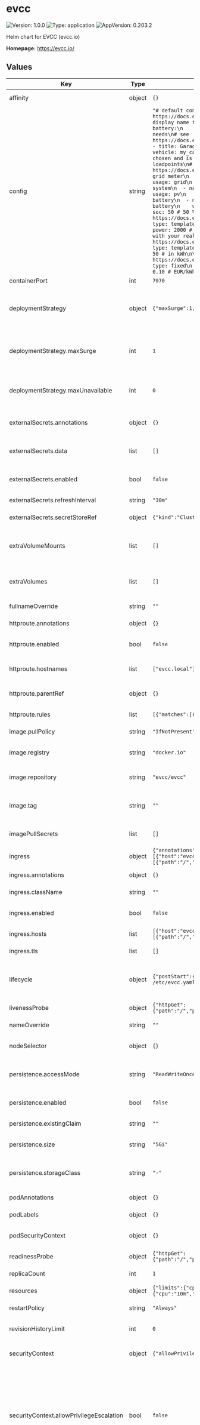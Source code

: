 # evcc

![Version: 1.0.0](https://img.shields.io/badge/Version-1.0.0-informational?style=flat-square) ![Type: application](https://img.shields.io/badge/Type-application-informational?style=flat-square) ![AppVersion: 0.203.2](https://img.shields.io/badge/AppVersion-0.203.2-informational?style=flat-square)

Helm chart for EVCC (evcc.io)

**Homepage:** <https://evcc.io/>

## Values

| Key | Type | Default | Description |
|-----|------|---------|-------------|
| affinity | object | `{}` | Affinity to use for the deployment |
| config | string | `"# default configuration, see: https://docs.evcc.io/en/docs/reference/configuration\nsite:\n  title: Home # display name for UI\n  meters:\n    grid: my_grid\n    pv:\n      - my_pv\n    battery:\n      - my_battery\n\n# define your loadpoints according your needs\n# see https://docs.evcc.io/en/docs/reference/configuration/loadpoints\nloadpoints:\n  - title: Garage # display name for UI\n    charger: my_charger # charger\n    vehicle: my_car # default vehicle\n\n# meter definitions\n# name can be freely chosen and is used as reference when assigning meters to site and loadpoints\n# for documentation see https://docs.evcc.io/docs/devices/meters\nmeters:\n  # replace with your real grid meter\n  - name: my_grid\n    type: template\n    template: demo-meter\n    usage: grid\n    power: -1000 # 1 kW feed-in\n  # replace with your real pv system\n  - name: my_pv\n    type: template\n    template: demo-meter\n    usage: pv\n    power: 4000 # 4 kW production\n  # replace with your real battery\n  - name: my_battery\n    type: template\n    template: demo-battery\n    usage: battery\n    power: -1000 # 1 kW battery charging\n    soc: 50 # 50 % state of charge\n\n# replace with your real charger\n# see https://docs.evcc.io/docs/devices/chargers\nchargers:\n  - name: my_charger\n    type: template\n    template: demo-charger\n    status: C # charging\n    power: 2000 # 2 kW charging power\n    enabled: true # optional\n\n# replace with your real vehicle (optional)\n# see https://docs.evcc.io/docs/devices/vehicles\nvehicles:\n  - name: my_car\n    type: template\n    template: offline\n    title: blue e-Golf\n    capacity: 50 # in kWh\n\n# enter your real grid tariff and feed-in price\n# see https://docs.evcc.io/docs/tariffs\ntariffs:\n  currency: EUR\n  grid:\n    type: fixed\n    price: 0.29 # EUR/kWh\n  feedin:\n    type: fixed\n    price: 0.10 # EUR/kWh\n"` |  |
| containerPort | int | `7070` |  |
| deploymentStrategy | object | `{"maxSurge":1,"maxUnavailable":0,"type":"RollingUpdate"}` | Specifies the deployment strategy used to replace old Pods by new ones, default: `RollingUpdate` |
| deploymentStrategy.maxSurge | int | `1` | The maximum number of Pods that can be created over the desired number of Pods. |
| deploymentStrategy.maxUnavailable | int | `0` | The maximum number of Pods that can be unavailable during the update. |
| externalSecrets.annotations | object | `{}` | Annotations to add to the external secret |
| externalSecrets.data | list | `[]` | Secrets to be loaded from the external secret store |
| externalSecrets.enabled | bool | `false` | Whether to enable external secrets for the configmap |
| externalSecrets.refreshInterval | string | `"30m"` | Refresh interval for the external secrets |
| externalSecrets.secretStoreRef | object | `{"kind":"ClusterSecretStore","name":""}` | Secret store reference |
| extraVolumeMounts | list | `[]` | Additional volumeMounts on the output Deployment definition. |
| extraVolumes | list | `[]` | Additional volumes on the output Deployment definition. |
| fullnameOverride | string | `""` | This is to override the chart fullname. |
| httproute.annotations | object | `{}` | Annotations for the HTTPRoute |
| httproute.enabled | bool | `false` | Whether to enable HTTPRoute for the deployment |
| httproute.hostnames | list | `["evcc.local"]` | The hostnames to use for the HTTPRoute |
| httproute.parentRef | object | `{}` | The parent reference for the HTTPRoute |
| httproute.rules | list | `[{"matches":[{"path":{"type":"PathPrefix","value":"/"}}]}]` | The rules to use for the HTTPRoute |
| image.pullPolicy | string | `"IfNotPresent"` | Pull policy for the image. |
| image.registry | string | `"docker.io"` | The image registry to pull the image from. |
| image.repository | string | `"evcc/evcc"` | The image repository to pull the image from. |
| image.tag | string | `""` | Overrides the image tag whose default is the chart appVersion. |
| imagePullSecrets | list | `[]` | The image pull secrets to use for pulling the image. |
| ingress | object | `{"annotations":{},"className":"","enabled":false,"hosts":[{"host":"evcc.local","paths":[{"path":"/","pathType":"ImplementationSpecific"}]}],"tls":[]}` | Ingress for the deployment |
| ingress.annotations | object | `{}` | Annotations for the ingress |
| ingress.className | string | `""` | The ingress class to use |
| ingress.enabled | bool | `false` | Whether to enable ingress for the deployment |
| ingress.hosts | list | `[{"host":"evcc.local","paths":[{"path":"/","pathType":"ImplementationSpecific"}]}]` | The ingress rules to use |
| ingress.tls | list | `[]` | TLS configuration for the ingress |
| lifecycle | object | `{"postStart":{"exec":{"command":["/bin/sh","-c","cp /etc/evcc/evcc.yaml /etc/evcc.yaml"]}}}` | Lifecycle hooks for the deployment (copy configmap data to correct location) |
| livenessProbe | object | `{"httpGet":{"path":"/","port":"http"},"initialDelaySeconds":10,"timeoutSeconds":5}` | Liveness probe for the deployment |
| nameOverride | string | `""` | This is to override the chart name. |
| nodeSelector | object | `{}` | NodeSelector to use for the deployment |
| persistence.accessMode | string | `"ReadWriteOnce"` | The access mode to use for the persistent volume claim |
| persistence.enabled | bool | `false` | Whether to enable persistence for the deployment |
| persistence.existingClaim | string | `""` | Use an existing PVC to persist data |
| persistence.size | string | `"5Gi"` | The size of the persistent volume claim |
| persistence.storageClass | string | `"-"` | The storage class to use for the persistent volume claim |
| podAnnotations | object | `{}` | Annotations to add to the Pod |
| podLabels | object | `{}` | Labels to add to the Pod. |
| podSecurityContext | object | `{}` | PodSecurityContext to be set on the pod level. |
| readinessProbe | object | `{"httpGet":{"path":"/","port":"http"},"initialDelaySeconds":10,"timeoutSeconds":5}` | Readyiness probe for the deployment |
| replicaCount | int | `1` | Replica count for the deployment |
| resources | object | `{"limits":{"cpu":"100m","memory":"256Mi"},"requests":{"cpu":"10m","memory":"128Mi"}}` | Resources for the deployment |
| restartPolicy | string | `"Always"` | The restart policy for the deployment. |
| revisionHistoryLimit | int | `0` | Revision history limit for the deployment |
| securityContext | object | `{"allowPrivilegeEscalation":false,"capabilities":{"drop":["ALL"]}}` | SecurityContext to be set on the container level. |
| securityContext.allowPrivilegeEscalation | bool | `false` | Whether the container should run as a non-root user runAsNonRoot: true # -- The UID to run the container as runAsUser: 30000 # -- Configures whether the container can request additional privileges |
| securityContext.capabilities | object | `{"drop":["ALL"]}` | Capabilities to add or drop from the container |
| service | object | `{"annotations":{},"port":80,"type":"ClusterIP"}` | Service for the deployment |
| service.annotations | object | `{}` | Annotations for the service |
| service.port | int | `80` | Kubernetes port where service is exposed |
| service.type | string | `"ClusterIP"` | Kubernetes service type |
| serviceAccount | object | `{"annotations":{},"automount":true,"create":false,"name":""}` | Service account |
| serviceAccount.annotations | object | `{}` | Annotations to add to the service account |
| serviceAccount.automount | bool | `true` | Automatically mount a ServiceAccount's API credentials? |
| serviceAccount.create | bool | `false` | Specifies whether a service account should be created |
| serviceAccount.name | string | `""` | The name of the service account to use. If not set and create is true, a name is generated using the fullname template |
| tolerations | list | `[]` | Tolerations to use for the deployment |

----------------------------------------------
Autogenerated from chart metadata using [helm-docs v1.14.2](https://github.com/norwoodj/helm-docs/releases/v1.14.2)

